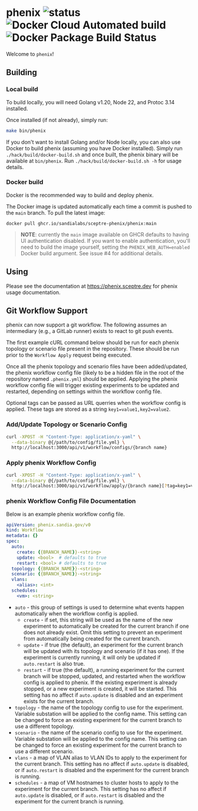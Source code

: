 # phenix ![status](https://img.shields.io/badge/status-alpha-red.svg) ![Docker Cloud Automated build](https://img.shields.io/docker/cloud/automated/activeshadow/phenix) ![Docker Package Build Status](https://github.com/sandialabs/sceptre-phenix/actions/workflows/docker.yml/badge.svg?branch=main)

Welcome to `phenix`!

## Building

### Local build
To build locally, you will need Golang v1.20, Node 22, and Protoc 3.14 installed.

Once installed (if not already), simply run:
```bash
make bin/phenix
```

If you don't want to install Golang and/or Node locally, you can also use Docker to build phenix (assuming you have Docker installed). Simply run `./hack/build/docker-build.sh` and once built, the phenix binary will be available at `bin/phenix`. Run `./hack/build/docker-build.sh -h` for usage details.

### Docker build
Docker is the recommended way to build and deploy phenix.

The Docker image is updated automatically each time a commit is pushed to the
`main` branch. To pull the latest image:

```shell
docker pull ghcr.io/sandialabs/sceptre-phenix/phenix:main
```

> **NOTE**: currently the `main` image available on GHCR defaults to
> having UI authentication disabled. If you want to enable authentication,
> you'll need to build the image yourself, setting the `PHENIX_WEB_AUTH=enabled`
> Docker build argument. See issue #4 for additional details.

## Using

Please see the documentation at https://phenix.sceptre.dev for phenix usage
documentation.

## Git Workflow Support

phenix can now support a git workflow. The following assumes an intermediary
(e.g., a GitLab runner) exists to react to git push events.

The first example cURL command below should be run for each phenix topology or
scenario file present in the repository. These should be run prior to the
`Workflow Apply` request being executed.

Once all the phenix topology and scenario files have been added/updated, the
phenix workflow config file (likely to be a hidden file in the root of the
repository named `.phenix.yml`) should be applied. Applying the phenix workflow
config file will trigger existing experiments to be updated and restarted,
depending on settings within the workflow config file.

Optional tags can be passed as URL querries when the workflow config is applied.
These tags are stored as a string `key1=value1,key2=value2`.

### Add/Update Topology or Scenario Config

```bash
curl -XPOST -H "Content-Type: application/x-yaml" \
  --data-binary @{/path/to/config/file.yml} \
  http://localhost:3000/api/v1/workflow/configs/{branch name}
```

### Apply phenix Workflow Config

```bash
curl -XPOST -H "Content-Type: application/x-yaml" \
  --data-binary @{/path/to/config/file.yml} \
  http://localhost:3000/api/v1/workflow/apply/{branch name}[?tag=key1=value1&tag=key2=value2]
```

### phenix Workflow Config File Documentation

Below is an example phenix workflow config file.

```yaml
apiVersion: phenix.sandia.gov/v0
kind: Workflow
metadata: {}
spec:
  auto:
    create: {{BRANCH_NAME}}-<string>
    update: <bool>  # defaults to true
    restart: <bool> # defaults to true
  topology: {{BRANCH_NAME}}-<string>
  scenario: {{BRANCH_NAME}}-<string>
  vlans:
    <alias>: <int>
  schedules:
    <vm>: <string>
```

* `auto` - this group of settings is used to determine what events happen
  automatically when the workflow config is applied.
    * `create` - if set, this string will be used as the name of the new
      experiment to automatically be created for the current branch if one does
      not already exist. Omit this setting to prevent an experiment from
      automatically being created for the current branch.
    * `update` - if true (the default), an experiment for the current branch
      will be updated with its topology and scenario (if it has one). If the
      experiment is currently running, it will only be updated if `auto.restart`
      is also true.
    * `restart` - if true (the default), a running experiment for the current
      branch will be stopped, updated, and restarted when the workflow config is
      applied to phenix. If the existing experiment is already stopped, or a new
      experiment is created, it will be started. This setting has no affect if
      `auto.update` is disabled and an experiment exists for the current branch.
* `topology` - the name of the topology config to use for the experiment.
  Variable substation will be applied to the config name. This setting can be
  changed to force an existing experiment for the current branch to use a
  different topology.
* `scenario` - the name of the scenario config to use for the experiment.
  Variable substation will be applied to the config name. This setting can be
  changed to force an existing experiment for the current branch to use a
  different scenario.
* `vlans` - a map of VLAN alias to VLAN IDs to apply to the experiment for the
  current branch. This setting has no affect if `auto.update` is disabled, or if
  `auto.restart` is disabled and the experiment for the current branch is
  running.
* `schedules` - a map of VM hostnames to cluster hosts to apply to the
  experiment for the current branch. This setting has no affect if `auto.update`
  is disabled, or if `auto.restart` is disabled and the experiment for the
  current branch is running.

